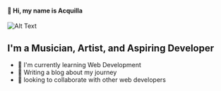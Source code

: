 #### 👋 Hi, my name is Acquilla

![Alt Text](https://media.giphy.com/media/citBl9yPwnUOs/giphy.gif)

## I'm a Musician, Artist, and Aspiring Developer
- 🔨 I'm currently learning Web Development
- 📝 Writing a blog about my journey
- 🤝 looking to collaborate with other web developers
